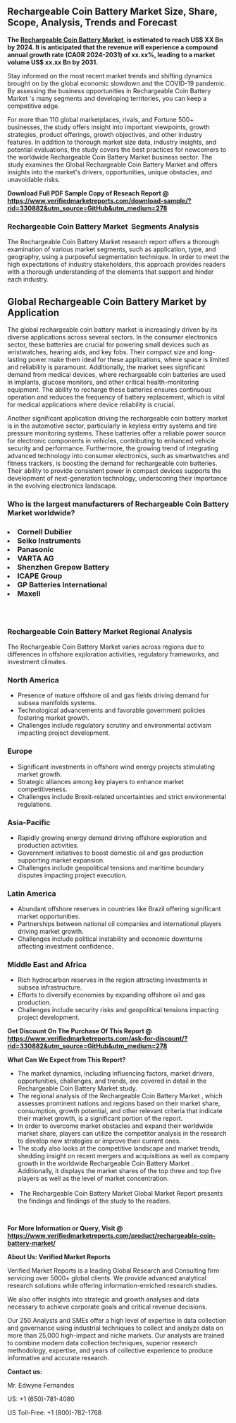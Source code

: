 <h2><strong>Rechargeable Coin Battery Market Size, Share, Scope, Analysis, Trends and Forecast</strong></h2><p><strong>The&nbsp;<a href="https://www.verifiedmarketreports.com/download-sample/?rid=330882&utm_source=GitHub&utm_medium=278" target="_blank">Rechargeable Coin Battery Market </a>&nbsp;is estimated to reach US$ XX Bn by 2024. It is anticipated that the revenue will experience a compound annual growth rate (CAGR 2024-2031) of xx.xx%, leading to a market volume US$ xx.xx Bn by 2031.</strong></p><p>Stay informed on the most recent market trends and shifting dynamics brought on by the global economic slowdown and the COVID-19 pandemic. By assessing the business opportunities in Rechargeable Coin Battery Market 's many segments and developing territories, you can keep a competitive edge.</p><p>For more than 110 global marketplaces, rivals, and Fortune 500+ businesses, the study offers insight into important viewpoints, growth strategies, product offerings, growth objectives, and other industry features. In addition to thorough market size data, industry insights, and potential evaluations, the study covers the best practices for newcomers to the worldwide Rechargeable Coin Battery Market business sector. The study examines the Global Rechargeable Coin Battery Market and offers insights into the market's drivers, opportunities, unique obstacles, and unavoidable risks.</p><p id="" class=""><strong>Download Full PDF Sample Copy of Reseach Report @ <a href="https://www.verifiedmarketreports.com/download-sample/?rid=330882&utm_source=GitHub&utm_medium=278" target="_blank">https://www.verifiedmarketreports.com/download-sample/?rid=330882&utm_source=GitHub&utm_medium=278</a></strong></p><h3>Rechargeable Coin Battery Market &nbsp;Segments Analysis</h3><p>The Rechargeable Coin Battery Market research report offers a thorough examination of various market segments, such as application, type, and geography, using a purposeful segmentation technique. In order to meet the high expectations of industry stakeholders, this approach provides readers with a thorough understanding of the elements that support and hinder each industry.<br /> <h2>Global Rechargeable Coin Battery Market by Application</h2><p>The global rechargeable coin battery market is increasingly driven by its diverse applications across several sectors. In the consumer electronics sector, these batteries are crucial for powering small devices such as wristwatches, hearing aids, and key fobs. Their compact size and long-lasting power make them ideal for these applications, where space is limited and reliability is paramount. Additionally, the market sees significant demand from medical devices, where rechargeable coin batteries are used in implants, glucose monitors, and other critical health-monitoring equipment. The ability to recharge these batteries ensures continuous operation and reduces the frequency of battery replacement, which is vital for medical applications where device reliability is crucial.</p><p>Another significant application driving the rechargeable coin battery market is in the automotive sector, particularly in keyless entry systems and tire pressure monitoring systems. These batteries offer a reliable power source for electronic components in vehicles, contributing to enhanced vehicle security and performance. Furthermore, the growing trend of integrating advanced technology into consumer electronics, such as smartwatches and fitness trackers, is boosting the demand for rechargeable coin batteries. Their ability to provide consistent power in compact devices supports the development of next-generation technology, underscoring their importance in the evolving electronics landscape.</p></p><h3 id="" class="">Who is the largest manufacturers of&nbsp;Rechargeable Coin Battery Market worldwide?</h3><h3 class=""></Li><Li>Cornell Dubilier</Li><Li> Seiko lnstruments</Li><Li> Panasonic</Li><Li> VARTA AG</Li><Li> Shenzhen Grepow Battery</Li><Li> ICAPE Group</Li><Li> GP Batteries International</Li><Li> Maxell</h3><h3 id="" class="">&nbsp;</h3><h3 id="" class="">Rechargeable Coin Battery Market Regional Analysis</h3><p id="" class="">The Rechargeable Coin Battery Market varies across regions due to differences in offshore exploration activities, regulatory frameworks, and investment climates.</p><h3 id="" class="">North America</h3><ul><li>Presence of mature offshore oil and gas fields driving demand for subsea manifolds systems.</li><li>Technological advancements and favorable government policies fostering market growth.</li><li>Challenges include regulatory scrutiny and environmental activism impacting project development.</li></ul><h3 id="" class="">Europe</h3><ul><li>Significant investments in offshore wind energy projects stimulating market growth.</li><li>Strategic alliances among key players to enhance market competitiveness.</li><li>Challenges include Brexit-related uncertainties and strict environmental regulations.</li></ul><h3 id="" class="">Asia-Pacific</h3><ul><li>Rapidly growing energy demand driving offshore exploration and production activities.</li><li>Government initiatives to boost domestic oil and gas production supporting market expansion.</li><li>Challenges include geopolitical tensions and maritime boundary disputes impacting project execution.</li></ul><h3 id="" class="">Latin America</h3><ul><li>Abundant offshore reserves in countries like Brazil offering significant market opportunities.</li><li>Partnerships between national oil companies and international players driving market growth.</li><li>Challenges include political instability and economic downturns affecting investment confidence.</li></ul><h3 id="" class="">Middle East and Africa</h3><ul><li>Rich hydrocarbon reserves in the region attracting investments in subsea infrastructure.</li><li>Efforts to diversify economies by expanding offshore oil and gas production.</li><li>Challenges include security risks and geopolitical tensions impacting project development.</li></ul><p id="" class=""><strong>Get Discount On The Purchase Of This Report @ <a href="https://www.verifiedmarketreports.com/ask-for-discount/?rid=330882&utm_source=GitHub&utm_medium=278" target="_blank">https://www.verifiedmarketreports.com/ask-for-discount/?rid=330882&utm_source=GitHub&utm_medium=278</a></strong></p><p><strong>What Can We Expect from This Report?</strong></p><ul><li>The market dynamics, including influencing factors, market drivers, opportunities, challenges, and trends, are covered in detail in the Rechargeable Coin Battery Market study.<br /> </li><li>The regional analysis of the Rechargeable Coin Battery Market , which assesses prominent nations and regions based on their market share, consumption, growth potential, and other relevant criteria that indicate their market growth, is a significant portion of the report.<br /> </li><li>In order to overcome market obstacles and expand their worldwide market share, players can utilize the competitor analysis in the research to develop new strategies or improve their current ones.<br /> </li><li>The study also looks at the competitive landscape and market trends, shedding insight on recent mergers and acquisitions as well as company growth in the worldwide Rechargeable Coin Battery Market . Additionally, it displays the market shares of the top three and top five players as well as the level of market concentration.<br /><br /></li><li>&nbsp;The Rechargeable Coin Battery Market Global Market Report presents the findings and findings of the study to the readers.</li></ul><p id="" class="">&nbsp;</p><p id="" class=""><strong>For More Information or Query, Visit @ <a href="https://www.verifiedmarketreports.com/product/rechargeable-coin-battery-market/" target="_blank">https://www.verifiedmarketreports.com/product/rechargeable-coin-battery-market/</a></strong></p><p id="" class=""><strong>About Us: Verified Market Reports</strong></p><p id="" class="">Verified Market Reports is a leading Global Research and Consulting firm servicing over 5000+ global clients. We provide advanced analytical research solutions while offering information-enriched research studies.</p><p id="" class="">We also offer insights into strategic and growth analyses and data necessary to achieve corporate goals and critical revenue decisions.</p><p id="" class="">Our 250 Analysts and SMEs offer a high level of expertise in data collection and governance using industrial techniques to collect and analyze data on more than 25,000 high-impact and niche markets. Our analysts are trained to combine modern data collection techniques, superior research methodology, expertise, and years of collective experience to produce informative and accurate research.</p><p id="" class=""><strong>Contact us:</strong></p><p id="" class="">Mr. Edwyne Fernandes</p><p id="" class="">US: +1 (650)-781-4080</p><p id="" class="">US Toll-Free: +1 (800)-782-1768</p>
